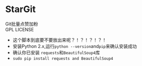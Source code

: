 # StarGit
Git批量点赞加粉
<br/>GPL LICENSE
* 这个脚本到底要不要放出来呢？！？！？！？！
* 安装Python 2.x,运行```python --version```and```pip```来确认安装成功
* 确认你已安装 ```requests```和```BeautifulSoup4```库
* ```sudo pip install requests and BeautifulSoup4```
